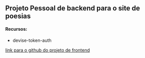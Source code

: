 ## Projeto Pessoal de backend para o site de poesias

#### Recursos:
- devise-token-auth

[link para o github do projeto de frontend](https://github.com/alissonrangel/Poetry-public-project-fronend-ReactJS)